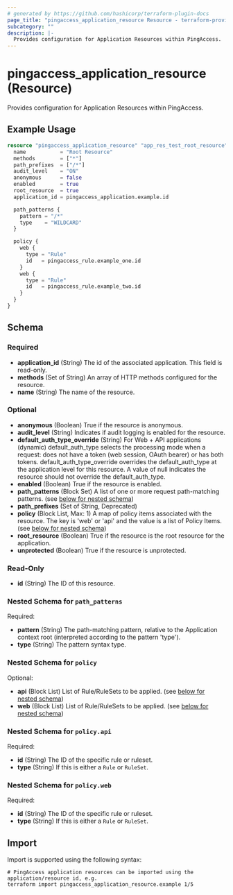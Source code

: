 ```yaml
---
# generated by https://github.com/hashicorp/terraform-plugin-docs
page_title: "pingaccess_application_resource Resource - terraform-provider-pingaccess"
subcategory: ""
description: |-
  Provides configuration for Application Resources within PingAccess.
---
```


# pingaccess_application_resource (Resource)

Provides configuration for Application Resources within PingAccess.

## Example Usage

```terraform
resource "pingaccess_application_resource" "app_res_test_root_resource" {
  name           = "Root Resource"
  methods        = ["*"]
  path_prefixes  = ["/*"]
  audit_level    = "ON"
  anonymous      = false
  enabled        = true
  root_resource  = true
  application_id = pingaccess_application.example.id

  path_patterns {
    pattern = "/*"
    type    = "WILDCARD"
  }

  policy {
    web {
      type = "Rule"
      id   = pingaccess_rule.example_one.id
    }
    web {
      type = "Rule"
      id   = pingaccess_rule.example_two.id
    }
  }
}
```

<!-- schema generated by tfplugindocs -->
## Schema

### Required

- **application_id** (String) The id of the associated application. This field is read-only.
- **methods** (Set of String) An array of HTTP methods configured for the resource.
- **name** (String) The name of the resource.

### Optional

- **anonymous** (Boolean) True if the resource is anonymous.
- **audit_level** (String) Indicates if audit logging is enabled for the resource.
- **default_auth_type_override** (String) For Web + API applications (dynamic) default_auth_type selects the processing mode when a request: does not have a token (web session, OAuth bearer) or has both tokens. default_auth_type_override overrides the default_auth_type at the application level for this resource. A value of null indicates the resource should not override the default_auth_type.
- **enabled** (Boolean) True if the resource is enabled.
- **path_patterns** (Block Set) A list of one or more request path-matching patterns. (see [below for nested schema](#nestedblock--path_patterns))
- **path_prefixes** (Set of String, Deprecated)
- **policy** (Block List, Max: 1) A map of policy items associated with the resource. The key is 'web' or 'api' and the value is a list of Policy Items. (see [below for nested schema](#nestedblock--policy))
- **root_resource** (Boolean) True if the resource is the root resource for the application.
- **unprotected** (Boolean) True if the resource is unprotected.

### Read-Only

- **id** (String) The ID of this resource.

<a id="nestedblock--path_patterns"></a>
### Nested Schema for `path_patterns`

Required:

- **pattern** (String) The path-matching pattern, relative to the Application context root (interpreted according to the pattern 'type').
- **type** (String) The pattern syntax type.


<a id="nestedblock--policy"></a>
### Nested Schema for `policy`

Optional:

- **api** (Block List) List of Rule/RuleSets to be applied. (see [below for nested schema](#nestedblock--policy--api))
- **web** (Block List) List of Rule/RuleSets to be applied. (see [below for nested schema](#nestedblock--policy--web))

<a id="nestedblock--policy--api"></a>
### Nested Schema for `policy.api`

Required:

- **id** (String) The ID of the specific rule or ruleset.
- **type** (String) If this is either a `Rule` or `RuleSet`.


<a id="nestedblock--policy--web"></a>
### Nested Schema for `policy.web`

Required:

- **id** (String) The ID of the specific rule or ruleset.
- **type** (String) If this is either a `Rule` or `RuleSet`.

## Import

Import is supported using the following syntax:

```shell
# PingAccess application resources can be imported using the application/resource id, e.g.
terraform import pingaccess_application_resource.example 1/5
```
